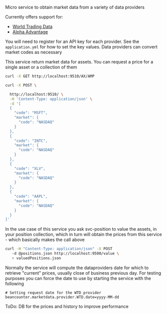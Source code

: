 Micro service to obtain market data from a variety of data providers

Currently offers support for: 

 * [World Trading Data](https://www.worldtradingdata.com/pricing)    
 * [Alpha Advantage](https://www.alphavantage.co/documentation/)
 
 You will need to register for an API key for each provider. See the `application.yml` for how to set the key values.  Data providers can convert market codes as necessary
 
 This service return market data for assets. You can request a price for a single asset or a collection of them  
 
 ```bash 
 curl -X GET http://localhost:9510/AX/AMP
 ```
 
 ```bash
 curl -X POST \
 
   http://localhost:9510/ \
   -H 'Content-Type: application/json' \
   -d '[
   {
     "code": "MSFT",
     "market": {
       "code": "NASDAQ"
     }
   },
   {
     "code": "INTC",
     "market": {
       "code": "NASDAQ"
     }
   },
   {
     "code": "XLV",
     "market": {
       "code": "NASDAQ"
     }
   },
   {
     "code": "AAPL",
     "market": {
       "code": "NASDAQ"
     }
   }
 ]'

```  
 
 In the use case of this service you ask svc-position to value the assets, in your position collection, which in turn will obtain the prices from this service - which basically makes the call above
 
 ```bash
 curl -H "Content-Type: application/json" -X POST 
    -d @positions.json http://localhost:9500/value \
    > valuedPositions.json

```
Normally the service will compute the dataproviders date for which to retrieve "current" prices, usually close of business previous day. For testing purposes you can force the date to use by starting the service with the following
```$xslt
# Setting request date for the WTD provider
beancounter.marketdata.provider.WTD.date=yyyy-MM-dd
``` 


ToDo: DB for the prices and history to improve performance
